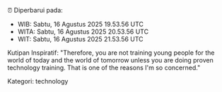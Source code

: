 ⏰ Diperbarui pada:
- WIB: Sabtu, 16 Agustus 2025 19.53.56 UTC
- WITA: Sabtu, 16 Agustus 2025 20.53.56 UTC
- WIT: Sabtu, 16 Agustus 2025 21.53.56 UTC

Kutipan Inspiratif:
"Therefore, you are not training young people for the world of today and the world of tomorrow unless you are doing proven technology training. That is one of the reasons I'm so concerned."


Kategori: technology


